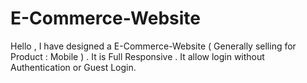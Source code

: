 # E-Commerce-Website
Hello , I have designed a E-Commerce-Website ( Generally selling for Product : Mobile ) . It is Full Responsive . It allow login without Authentication or Guest Login.
